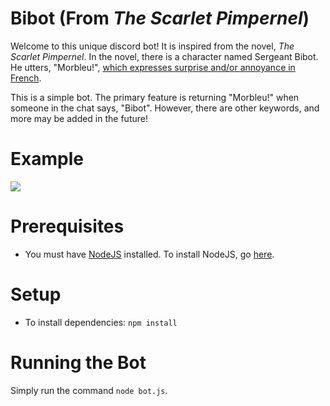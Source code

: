 # Bibot (From _The Scarlet Pimpernel_)
Welcome to this unique discord bot! It is inspired from the novel, *The Scarlet Pimpernel*. In the novel, there is a character named Sergeant Bibot. He utters, "Morbleu!", [which expresses surprise and/or annoyance in French](https://www.lexico.com/en/definition/morbleu).

This is a simple bot. The primary feature is returning "Morbleu!" when someone in the chat says, "Bibot". However, there are other keywords, and more may be added in the future!

# Example 
<img src="https://raw.githubusercontent.com/ssharker21/Bibot/master/screenshot.png">

# Prerequisites

* You must have [NodeJS](https://nodejs.org/en/download/) installed. To install NodeJS, go [here](http://lmgtfy.com/?q=how+to+install+nodejs).

# Setup

* To install dependencies: `npm install`

# Running the Bot

Simply run the command `node bot.js`.
